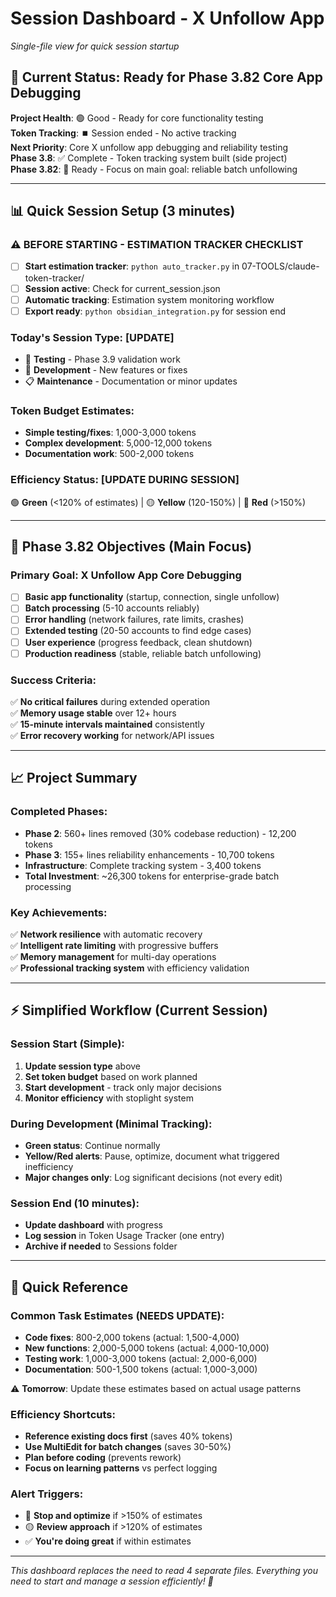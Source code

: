 # Session Dashboard - X Unfollow App

*Single-file view for quick session startup*

## 🎯 Current Status: Ready for Phase 3.82 Core App Debugging

**Project Health**: 🟢 Good - Ready for core functionality testing  
**Token Tracking**: ⏹️ Session ended - No active tracking  
**Next Priority**: Core X unfollow app debugging and reliability testing  
**Phase 3.8**: ✅ Complete - Token tracking system built (side project)  
**Phase 3.82**: 🎯 Ready - Focus on main goal: reliable batch unfollowing  

---

## 📊 Quick Session Setup (3 minutes)

### ⚠️ **BEFORE STARTING - ESTIMATION TRACKER CHECKLIST**
- [ ] **Start estimation tracker**: `python auto_tracker.py` in 07-TOOLS/claude-token-tracker/
- [ ] **Session active**: Check for current_session.json
- [ ] **Automatic tracking**: Estimation system monitoring workflow
- [ ] **Export ready**: `python obsidian_integration.py` for session end

### Today's Session Type: [UPDATE]
- 🧪 **Testing** - Phase 3.9 validation work
- 🔧 **Development** - New features or fixes  
- 📋 **Maintenance** - Documentation or minor updates

### Token Budget Estimates:
- **Simple testing/fixes**: 1,000-3,000 tokens
- **Complex development**: 5,000-12,000 tokens
- **Documentation work**: 500-2,000 tokens

### Efficiency Status: [UPDATE DURING SESSION]
🟢 **Green** (<120% of estimates) | 🟡 **Yellow** (120-150%) | 🔴 **Red** (>150%)

---

## 🚀 Phase 3.82 Objectives (Main Focus)

### Primary Goal: X Unfollow App Core Debugging
- [ ] **Basic app functionality** (startup, connection, single unfollow)
- [ ] **Batch processing** (5-10 accounts reliably)  
- [ ] **Error handling** (network failures, rate limits, crashes)
- [ ] **Extended testing** (20-50 accounts to find edge cases)
- [ ] **User experience** (progress feedback, clean shutdown)
- [ ] **Production readiness** (stable, reliable batch unfollowing)

### Success Criteria:
✅ **No critical failures** during extended operation  
✅ **Memory usage stable** over 12+ hours  
✅ **15-minute intervals maintained** consistently  
✅ **Error recovery working** for network/API issues  

---

## 📈 Project Summary

### Completed Phases:
- **Phase 2**: 560+ lines removed (30% codebase reduction) - 12,200 tokens
- **Phase 3**: 155+ lines reliability enhancements - 10,700 tokens  
- **Infrastructure**: Complete tracking system - 3,400 tokens
- **Total Investment**: ~26,300 tokens for enterprise-grade batch processing

### Key Achievements:
✅ **Network resilience** with automatic recovery  
✅ **Intelligent rate limiting** with progressive buffers  
✅ **Memory management** for multi-day operations  
✅ **Professional tracking system** with efficiency validation  

---

## ⚡ Simplified Workflow (Current Session)

### Session Start (Simple):
1. **Update session type** above
2. **Set token budget** based on work planned
3. **Start development** - track only major decisions
4. **Monitor efficiency** with stoplight system

### During Development (Minimal Tracking):
- **Green status**: Continue normally
- **Yellow/Red alerts**: Pause, optimize, document what triggered inefficiency
- **Major changes only**: Log significant decisions (not every edit)

### Session End (10 minutes):
- **Update dashboard** with progress
- **Log session** in Token Usage Tracker (one entry)
- **Archive if needed** to Sessions folder

---

## 🔧 Quick Reference

### Common Task Estimates (NEEDS UPDATE):
- **Code fixes**: 800-2,000 tokens (actual: 1,500-4,000)
- **New functions**: 2,000-5,000 tokens (actual: 4,000-10,000)
- **Testing work**: 1,000-3,000 tokens (actual: 2,000-6,000)
- **Documentation**: 500-1,500 tokens (actual: 1,000-3,000)

⚠️ **Tomorrow**: Update these estimates based on actual usage patterns

### Efficiency Shortcuts:
- **Reference existing docs first** (saves 40% tokens)
- **Use MultiEdit for batch changes** (saves 30-50%)
- **Plan before coding** (prevents rework)
- **Focus on learning patterns** vs perfect logging

### Alert Triggers:
- 🔴 **Stop and optimize** if >150% of estimates
- 🟡 **Review approach** if >120% of estimates
- ✅ **You're doing great** if within estimates

---

*This dashboard replaces the need to read 4 separate files. Everything you need to start and manage a session efficiently! 🎯*